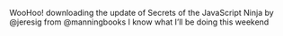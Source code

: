 <!--
id: 457746768
link: http://kevinisom.info/post/457746768/woohoo-downloading-the-update-of-secrets-of-the
slug: woohoo-downloading-the-update-of-secrets-of-the
date: Fri Mar 19 2010 14:11:21 GMT+1300 (NZDT)
raw: {"blog_name":"kevinisom","id":457746768,"post_url":"http://kevinisom.info/post/457746768/woohoo-downloading-the-update-of-secrets-of-the","slug":"woohoo-downloading-the-update-of-secrets-of-the","type":"text","date":"2010-03-19 01:11:21 GMT","timestamp":1268961081,"state":"published","format":"html","reblog_key":"PCeruzSa","tags":[],"short_url":"http://tmblr.co/Zw68YyRIAbG","highlighted":[],"feed_item":"http://twitter.com/kev_nz/statuses/10695475575","from_feed_id":"650289","note_count":0,"title":null,"body":"<p>WooHoo! downloading the update of Secrets of the JavaScript Ninja by @jeresig from @manningbooks I know what I&#8217;ll be doing this weekend</p>"}
publish: 2010-03-019
tags: 
title: null
-->


WooHoo! downloading the update of Secrets of the JavaScript Ninja by
@jeresig from @manningbooks I know what I’ll be doing this weekend


